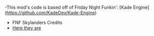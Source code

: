 -This mod's code is based off of Friday Night Funkin': [Kade Engine] (https://github.com/KadeDev/Kade-Engine)

- FNF Skylanders Credits
- [Here they are](art/Credits.txt)

